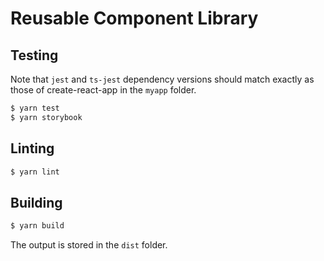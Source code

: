 Reusable Component Library
==========================

Testing
-------
Note that `jest` and `ts-jest` dependency versions should match exactly as those of create-react-app in the `myapp` folder.

```bash
$ yarn test
$ yarn storybook
```

Linting
-------
```bash
$ yarn lint
```

Building
--------
```bash
$ yarn build
```

The output is stored in the `dist` folder.
